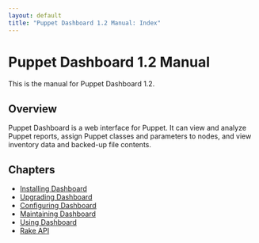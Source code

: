 ```yaml
---
layout: default
title: "Puppet Dashboard 1.2 Manual: Index"
---
```


Puppet Dashboard 1.2 Manual
=====

This is the manual for Puppet Dashboard 1.2.

Overview
--------

Puppet Dashboard is a web interface for Puppet. It can view and analyze Puppet reports, assign Puppet classes and parameters to nodes, and view inventory data and backed-up file contents. 

Chapters
--------

* [Installing Dashboard](./bootstrapping.html)
* [Upgrading Dashboard](./upgrading.html)
* [Configuring Dashboard](./configuring.html)
* [Maintaining Dashboard](./maintaining.html)
* [Using Dashboard](./using.html)
* [Rake API](./rake_api.html)
